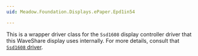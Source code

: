 ```yaml
---
uid: Meadow.Foundation.Displays.ePaper.Epd1in54

---
```


This is a wrapper driver class for the `Ssd1608` display controller driver that this WaveShare display uses internally. For more details, consult that [`Ssd1608` driver](/docs/api/Meadow.Foundation/Meadow.Foundation.Displays.Ssd1608.html).
